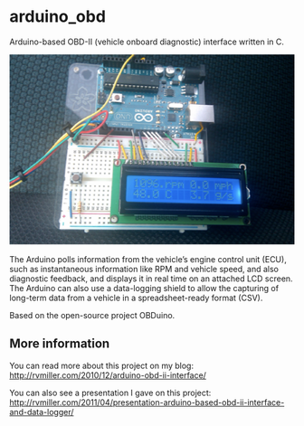 # arduino_obd
Arduino-based OBD-II (vehicle onboard diagnostic) interface written in C.

![Arduino OBD Live Action](https://github.com/rvmiller89/arduino_obd/raw/master/obd.png)

The Arduino polls information from the vehicle’s engine control unit (ECU), such as instantaneous information like RPM and vehicle speed, and also diagnostic feedback, and displays it in real time on an attached LCD screen. The Arduino can also use a data-logging shield to allow the capturing of long-term data from a vehicle in a spreadsheet-ready format (CSV).

Based on the open-source project OBDuino.

## More information

You can read more about this project on my blog: http://rvmiller.com/2010/12/arduino-obd-ii-interface/

You can also see a presentation I gave on this project: http://rvmiller.com/2011/04/presentation-arduino-based-obd-ii-interface-and-data-logger/
